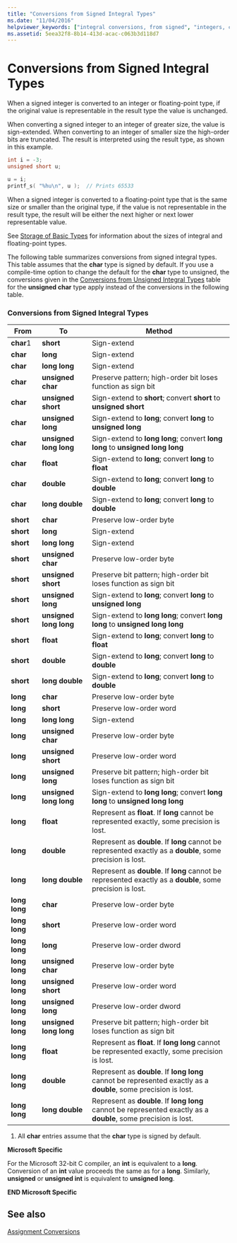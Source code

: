 ```yaml
---
title: "Conversions from Signed Integral Types"
ms.date: "11/04/2016"
helpviewer_keywords: ["integral conversions, from signed", "integers, converting", "conversions [C++], integral", "data type conversion [C++], signed and unsigned integers", "type conversion [C++], signed and unsigned integers"]
ms.assetid: 5eea32f8-8b14-413d-acac-c063b3d118d7
---
```

# Conversions from Signed Integral Types

When a signed integer is converted to an integer or floating-point type, if the original value is representable in the result type the value is unchanged.

When converting a signed integer to an integer of greater size, the value is sign-extended. When converting to an integer of smaller size the high-order bits are truncated. The result is interpreted using the result type, as shown in this example.

```C
int i = -3;
unsigned short u;

u = i;
printf_s( "%hu\n", u );  // Prints 65533
```

When a signed integer is converted to a floating-point type that is the same size or smaller than the original type, if the value is not representable in the result type, the result will be either the next higher or next lower representable value.

See [Storage of Basic Types](../c-language/storage-of-basic-types.md) for information about the sizes of integral and floating-point types.

The following table summarizes conversions from signed integral types. This table assumes that the **char** type is signed by default. If you use a compile-time option to change the default for the **char** type to unsigned, the conversions given in the [Conversions from Unsigned Integral Types](../c-language/conversions-from-unsigned-integral-types.md) table for the **unsigned char** type apply instead of the conversions in the following table.

### Conversions from Signed Integral Types

|From|To|Method|
|----------|--------|------------|
|**char**1|**short**|Sign-extend|
|**char**|**long**|Sign-extend|
|**char**|**long long**|Sign-extend|
|**char**|**unsigned char**|Preserve pattern; high-order bit loses function as sign bit|
|**char**|**unsigned short**|Sign-extend to **short**; convert **short** to **unsigned short**|
|**char**|**unsigned long**|Sign-extend to **long**; convert **long** to **unsigned long**|
|**char**|**unsigned long long**|Sign-extend to **long long**; convert **long long** to **unsigned long long**|
|**char**|**float**|Sign-extend to **long**; convert **long** to **float**|
|**char**|**double**|Sign-extend to **long**; convert **long** to **double**|
|**char**|**long double**|Sign-extend to **long**; convert **long** to **double**|
|**short**|**char**|Preserve low-order byte|
|**short**|**long**|Sign-extend|
|**short**|**long long**|Sign-extend|
|**short**|**unsigned char**|Preserve low-order byte|
|**short**|**unsigned short**|Preserve bit pattern; high-order bit loses function as sign bit|
|**short**|**unsigned long**|Sign-extend to **long**; convert **long** to **unsigned long**|
|**short**|**unsigned long long**|Sign-extend to **long long**; convert **long long** to **unsigned long long**|
|**short**|**float**|Sign-extend to **long**; convert **long** to **float**|
|**short**|**double**|Sign-extend to **long**; convert **long** to **double**|
|**short**|**long double**|Sign-extend to **long**; convert **long** to **double**|
|**long**|**char**|Preserve low-order byte|
|**long**|**short**|Preserve low-order word|
|**long**|**long long**|Sign-extend|
|**long**|**unsigned char**|Preserve low-order byte|
|**long**|**unsigned short**|Preserve low-order word|
|**long**|**unsigned long**|Preserve bit pattern; high-order bit loses function as sign bit|
|**long**|**unsigned long long**|Sign-extend to **long long**; convert **long long** to **unsigned long long**|
|**long**|**float**|Represent as **float**. If **long** cannot be represented exactly, some precision is lost.|
|**long**|**double**|Represent as **double**. If **long** cannot be represented exactly as a **double**, some precision is lost.|
|**long**|**long double**|Represent as **double**. If **long** cannot be represented exactly as a **double**, some precision is lost.|
|**long long**|**char**|Preserve low-order byte|
|**long long**|**short**|Preserve low-order word|
|**long long**|**long**|Preserve low-order dword|
|**long long**|**unsigned char**|Preserve low-order byte|
|**long long**|**unsigned short**|Preserve low-order word|
|**long long**|**unsigned long**|Preserve low-order dword|
|**long long**|**unsigned long long**|Preserve bit pattern; high-order bit loses function as sign bit|
|**long long**|**float**|Represent as **float**. If **long long** cannot be represented exactly, some precision is lost.|
|**long long**|**double**|Represent as **double**. If **long long** cannot be represented exactly as a **double**, some precision is lost.|
|**long long**|**long double**|Represent as **double**. If **long long** cannot be represented exactly as a **double**, some precision is lost.|

1. All **char** entries assume that the **char** type is signed by default.

**Microsoft Specific**

For the Microsoft 32-bit C compiler, an **int** is equivalent to a **long**. Conversion of an **int** value proceeds the same as for a **long**. Similarly, **unsigned** or **unsigned int** is equivalent to **unsigned long**.

**END Microsoft Specific**

## See also

[Assignment Conversions](../c-language/assignment-conversions.md)
